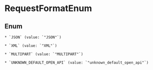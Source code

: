 
# RequestFormatEnum

## Enum


    * `JSON` (value: `"JSON"`)

    * `XML` (value: `"XML"`)

    * `MULTIPART` (value: `"MULTIPART"`)

    * `UNKNOWN_DEFAULT_OPEN_API` (value: `"unknown_default_open_api"`)



